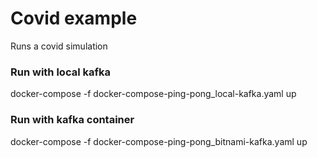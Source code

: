# Covid example

Runs a covid simulation
### Run with local kafka
docker-compose -f docker-compose-ping-pong_local-kafka.yaml  up

### Run with kafka container
docker-compose -f docker-compose-ping-pong_bitnami-kafka.yaml up